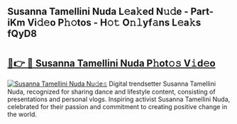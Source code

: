 ## Susanna Tamellini Nuda L𝚎a𝚔ed N𝚞𝚍e - Part-iKm Vi𝚍𝚎o P𝚑𝚘tos - H𝚘𝚝 O𝚗𝚕yf𝚊ns L𝚎a𝚔s fQyD8

# <h2><a href="http://kf7yx1.oniu.top/?m=Susanna+Tamellini+Nuda">🔗👉 🔴 Susanna Tamellini Nuda P𝚑ot𝚘𝚜 V𝚒d𝚎o</a></h2>

[![Susanna Tamellini Nuda Nu𝚍e𝚜](https://i.imgur.com/0qMVB7G.gif)](http://kf7yx1.oniu.top/?m=Susanna+Tamellini+Nuda)
Digital trendsetter Susanna Tamellini Nuda, recognized for sharing dance and lifestyle content, consisting of presentations and personal vlogs. Inspiring activist Susanna Tamellini Nuda, celebrated for their passion and commitment to creating positive change in the world.  
